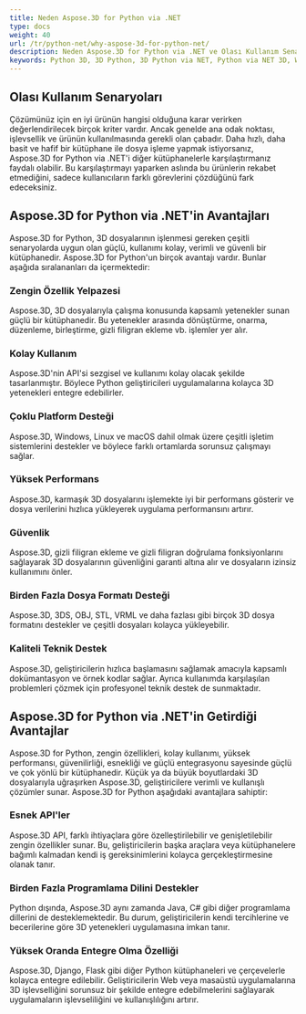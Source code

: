 ```yaml
---
title: Neden Aspose.3D for Python via .NET
type: docs
weight: 40
url: /tr/python-net/why-aspose-3d-for-python-net/
description: Neden Aspose.3D for Python via .NET ve Olası Kullanım Senaryoları.
keywords: Python 3D, 3D Python, 3D Python via NET, Python via NET 3D, Why Aspose.3D for Python via  NET.
---
```


## **Olası Kullanım Senaryoları**
Çözümünüz için en iyi ürünün hangisi olduğuna karar verirken değerlendirilecek birçok kriter vardır. Ancak genelde ana odak noktası, işlevsellik ve ürünün kullanılmasında gerekli olan çabadır. Daha hızlı, daha basit ve hafif bir kütüphane ile dosya işleme yapmak istiyorsanız, Aspose.3D for Python via .NET'i diğer kütüphanelerle karşılaştırmanız faydalı olabilir. Bu karşılaştırmayı yaparken aslında bu ürünlerin rekabet etmediğini, sadece kullanıcıların farklı görevlerini çözdüğünü fark edeceksiniz.

## **Aspose.3D for Python via .NET'in Avantajları**
Aspose.3D for Python, 3D dosyalarının işlenmesi gereken çeşitli senaryolarda uygun olan güçlü, kullanımı kolay, verimli ve güvenli bir kütüphanedir. Aspose.3D for Python'un birçok avantajı vardır. Bunlar aşağıda sıralananları da içermektedir:
### Zengin Özellik Yelpazesi
Aspose.3D, 3D dosyalarıyla çalışma konusunda kapsamlı yetenekler sunan güçlü bir kütüphanedir. Bu yetenekler arasında dönüştürme, onarma, düzenleme, birleştirme, gizli filigran ekleme vb. işlemler yer alır.

### Kolay Kullanım
Aspose.3D'nin API'si sezgisel ve kullanımı kolay olacak şekilde tasarlanmıştır. Böylece Python geliştiricileri uygulamalarına kolayca 3D yetenekleri entegre edebilirler.

### Çoklu Platform Desteği
Aspose.3D, Windows, Linux ve macOS dahil olmak üzere çeşitli işletim sistemlerini destekler ve böylece farklı ortamlarda sorunsuz çalışmayı sağlar.

### Yüksek Performans
Aspose.3D, karmaşık 3D dosyalarını işlemekte iyi bir performans gösterir ve dosya verilerini hızlıca yükleyerek uygulama performansını artırır.

### Güvenlik
Aspose.3D, gizli filigran ekleme ve gizli filigran doğrulama fonksiyonlarını sağlayarak 3D dosyalarının güvenliğini garanti altına alır ve dosyaların izinsiz kullanımını önler.

### Birden Fazla Dosya Formatı Desteği
Aspose.3D, 3DS, OBJ, STL, VRML ve daha fazlası gibi birçok 3D dosya formatını destekler ve çeşitli dosyaları kolayca yükleyebilir.

### Kaliteli Teknik Destek
Aspose.3D, geliştiricilerin hızlıca başlamasını sağlamak amacıyla kapsamlı dokümantasyon ve örnek kodlar sağlar. Ayrıca kullanımda karşılaşılan problemleri çözmek için profesyonel teknik destek de sunmaktadır.

## **Aspose.3D for Python via .NET'in Getirdiği Avantajlar**
Aspose.3D for Python, zengin özellikleri, kolay kullanımı, yüksek performansı, güvenilirliği, esnekliği ve güçlü entegrasyonu sayesinde güçlü ve çok yönlü bir kütüphanedir. Küçük ya da büyük boyutlardaki 3D dosyalarıyla uğraşırken Aspose.3D, geliştiricilere verimli ve kullanışlı çözümler sunar. Aspose.3D for Python aşağıdaki avantajlara sahiptir:

### Esnek API'ler
Aspose.3D API, farklı ihtiyaçlara göre özelleştirilebilir ve genişletilebilir zengin özellikler sunar. Bu, geliştiricilerin başka araçlara veya kütüphanelere bağımlı kalmadan kendi iş gereksinimlerini kolayca gerçekleştirmesine olanak tanır.

### Birden Fazla Programlama Dilini Destekler
Python dışında, Aspose.3D aynı zamanda Java, C# gibi diğer programlama dillerini de desteklemektedir. Bu durum, geliştiricilerin kendi tercihlerine ve becerilerine göre 3D yetenekleri uygulamasına imkan tanır.

### Yüksek Oranda Entegre Olma Özelliği
Aspose.3D, Django, Flask gibi diğer Python kütüphaneleri ve çerçevelerle kolayca entegre edilebilir. Geliştiricilerin Web veya masaüstü uygulamalarına 3D işlevselliğini sorunsuz bir şekilde entegre edebilmelerini sağlayarak uygulamaların işlevseliliğini ve kullanışlılığını artırır.
